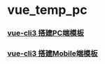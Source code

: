 # vue_temp_pc
### [vue-cli3 搭建PC端模板](./pc/README.md)

### [vue-cli3 搭建Mobile端模板](./mobile/README.md)
